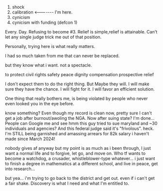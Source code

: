 1. shock
2. calibration <------- I'm here.
3. cynicism
4. cynicism with funding (defcon 1)

Every. Day. Refusing to become #3. Relief is simple,relief is attainable. Can't let any single judge trick me out of that position.

Personally, trying here is what really matters.

I had so much taken from me that can never be replaced.

but they know what i want. not a spectacle.

to protect civil rights
safety
peace
dignity
compensation
prospective relief

I don't expect them to do the right thing. But Maybe they will. I will make sure they have the chance. I will fight for it. I will favor an efficient solution.

One thing that really bothers me, is being violated by people who never even looked you in the eye before.

know something? Even though my record is clean now, pretty sure I can't get a job after burnout/awoling the NGA. Now after suing state? I'm done... People can Google me and see hmm this guy
tried to sue maryland and ~30 individuals and agencies? And this federal judge said it's "frivolous". heck. I'm STILL being garnished and amassing arrears for 82k salary i haven't made since March 2024!

nobody gives af anyway but my point is as much as i been through, I just want a normal life and to forgive, let go, and move on. Who tf wants to become a watchdog, a crusader, whistleblower-type whatever...
i just want to finish a degree in mathematics at a different school, and live in peace, get into research...


but yea... i'm trying to go back to the district and get out. even if i can't get a fair shake. Discovery is what I need and what I'm entitled to.

